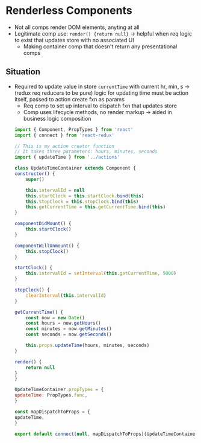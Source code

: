 # Renderless Components
- Not all comps render DOM elements, anyting at all
- Legitimate comp use: `render() {return null}` -> helpful when req logic to exist that updates store with no associated UI
    * Making container comp that doesn't return any presentational comps

## Situation
- Required to update value in store `currentTime` with current hr, min, s -> (redux req reducers to be pure) logic for updating time must be action itself, passed to action create fxn as params
    - Req comp to set up interval to dispatch fxn that updates store
    * Comp uses lifecycle methods, no render markup -> aided in business logic composition
    ```js
    import { Component, PropTypes } from 'react'
    import { connect } from 'react-redux'

    // This is my action creator function
    // It takes three parameters: hours, minutes, seconds
    import { updateTime } from '../actions'

    class UpdateTimeContainer extends Component {
    constructor() {
        super()

        this.intervalId = null
        this.startClock = this.startClock.bind(this)
        this.stopClock = this.stopClock.bind(this)
        this.getCurrentTime = this.getCurrentTime.bind(this)
    }

    componentDidMount() {
        this.startClock()
    }

    componentWillUnmount() {
        this.stopClock()
    }

    startClock() {
        this.intervalId = setInterval(this.getCurrentTime, 5000)
    }

    stopClock() {
        clearInterval(this.intervalId)
    }

    getCurrentTime() {
        const now = new Date()
        const hours = now.getHours()
        const minutes = now.getMinutes()
        const seconds = now.getSeconds()

        this.props.updateTime(hours, minutes, seconds)
    }

    render() {
        return null
    }
    }

    UpdateTimeContainer.propTypes = {
    updateTime: PropTypes.func,
    }

    const mapDispatchToProps = {
    updateTime,
    }

    export default connect(null, mapDispatchToProps)(UpdateTimeContainer)
    ```
